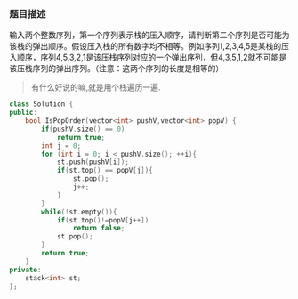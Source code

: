 ### 题目描述
输入两个整数序列，第一个序列表示栈的压入顺序，请判断第二个序列是否可能为该栈的弹出顺序。假设压入栈的所有数字均不相等。例如序列1,2,3,4,5是某栈的压入顺序，序列4,5,3,2,1是该压栈序列对应的一个弹出序列，但4,3,5,1,2就不可能是该压栈序列的弹出序列。（注意：这两个序列的长度是相等的）

> 有什么好说的嘛,就是用个栈遍历一遍.
```C++
class Solution {
public:
    bool IsPopOrder(vector<int> pushV,vector<int> popV) {
		if(pushV.size() == 0)
			return true;
		int j = 0;
		for (int i = 0; i < pushV.size(); ++i){
			st.push(pushV[i]);
			if(st.top() == popV[j]){
				st.pop();
				j++;
			}
		}
		while(!st.empty()){
			if(st.top()!=popV[j++])
				return false;
			st.pop();
		}
		return true;
	}
private:
	stack<int> st;
};
```
